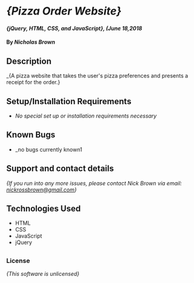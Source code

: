 # _{Pizza Order Website}_

#### _{jQuery, HTML, CSS, and JavaScript}, (June 18,2018_

#### By _**Nicholas Brown**_

## Description
_{A pizza website that takes the user's pizza preferences and presents a receipt for the order.}

## Setup/Installation Requirements

* _No special set up or installation requirements necessary_

## Known Bugs
* _no bugs currently known1

## Support and contact details

_{If you run into any more issues, please contact Nick Brown via email:
nickrossbrown@gmail.com}_

## Technologies Used
* HTML
* CSS
* JavaScript
* jQuery
##
### License
_{This software is unlicensed}_
